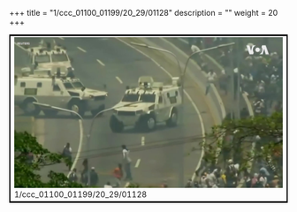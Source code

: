 +++
title = "1/ccc_01100_01199/20_29/01128"
description = ""
weight = 20
+++

<table style="border:2px solid black;max-width:800px;max-height:800px;" 
><tr><td>
<img class="center-fit-jpg"
src="/jpg_/aaa_20190430_NxaOmWaI8sI_01127.jpg">
1/ccc_01100_01199/20_29/01128
</img></td></tr></table>

